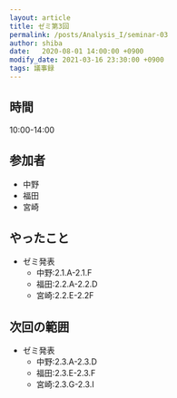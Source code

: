 ```yaml
---
layout: article
title: ゼミ第3回
permalink: /posts/Analysis_I/seminar-03
author: shiba
date:   2020-08-01 14:00:00 +0900
modify_date: 2021-03-16 23:30:00 +0900
tags: 議事録
---
```


## 時間

10:00-14:00

## 参加者

- 中野
- 福田
- 宮崎

## やったこと

- ゼミ発表
  - 中野:2.1.A-2.1.F
  - 福田:2.2.A-2.2.D
  - 宮崎:2.2.E-2.2F

## 次回の範囲

- ゼミ発表
  - 中野:2.3.A-2.3.D
  - 福田:2.3.E-2.3.F
  - 宮崎:2.3.G-2.3.I
